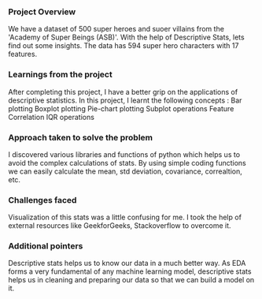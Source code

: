 ### Project Overview

 We have a dataset of 500 super heroes and suoer villains from the 'Academy of Super Beings (ASB)'. With the help of Descriptive Stats, lets find out some insights. The data has 594 super hero characters with 17 features.


### Learnings from the project

 After completing this project, I have a better grip on the applications of descriptive statistics. In this project, I learnt the following concepts :
Bar plotting
Boxplot plotting
Pie-chart plotting
Subplot operations
Feature Correlation
IQR operations


### Approach taken to solve the problem

 I discovered various libraries and functions of python which helps us to avoid the complex calculations of stats. By using simple coding functions we can easily calculate the mean, std deviation, covariance, correaltion, etc.


### Challenges faced

 Visualization of this stats was a little confusing for me. I took the help of external resources like GeekforGeeks, Stackoverflow to overcome it.


### Additional pointers

 Descriptive stats helps us to know our data in a much better way. As EDA forms a very fundamental of any machine learning model, descriptive stats helps us in cleaning and preparing our data so that we can build a model on it.


